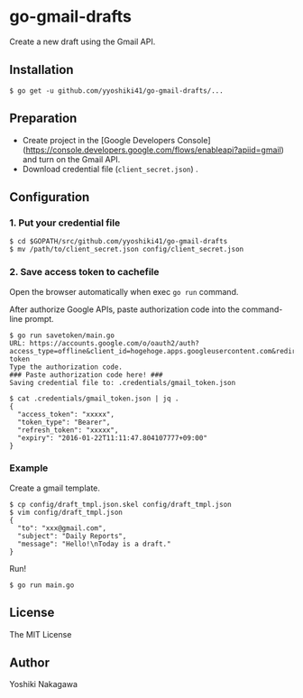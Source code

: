 # go-gmail-drafts

Create a new draft using the Gmail API.

## Installation

```shell
$ go get -u github.com/yyoshiki41/go-gmail-drafts/...
```

## Preparation
- Create project in the [Google Developers Console] (https://console.developers.google.com/flows/enableapi?apiid=gmail) and turn on the Gmail API.
- Download credential file (`client_secret.json`) .

## Configuration
### 1. Put your credential file

```shell
$ cd $GOPATH/src/github.com/yyoshiki41/go-gmail-drafts
$ mv /path/to/client_secret.json config/client_secret.json
```

### 2. Save access token to cachefile

Open the browser automatically when exec `go run` command.

After authorize Google APIs, paste authorization code into the command-line prompt.

```shell
$ go run savetoken/main.go
URL: https://accounts.google.com/o/oauth2/auth?access_type=offline&client_id=hogehoge.apps.googleusercontent.com&redirect_uri=urn%3Aietf%3Awg%3Aoauth%3A2.0%3Aoob&response_type=code&scope=https%3A%2F%2Fwww.googleapis.com%2Fauth%2Fgmail.compose+https%3A%2F%2Fwww.googleapis.com%2Fauth%2Fgmail.modify&state=state-token
Type the authorization code.
### Paste authorization code here! ###
Saving credential file to: .credentials/gmail_token.json

$ cat .credentials/gmail_token.json | jq .
{
  "access_token": "xxxxx",
  "token_type": "Bearer",
  "refresh_token": "xxxxx",
  "expiry": "2016-01-22T11:11:47.804107777+09:00"
}
```

### Example

Create a gmail template.

```shell
$ cp config/draft_tmpl.json.skel config/draft_tmpl.json
$ vim config/draft_tmpl.json
{
  "to": "xxx@gmail.com",
  "subject": "Daily Reports",
  "message": "Hello!\nToday is a draft."
}
```

Run!

```shell
$ go run main.go
```

## License 
The MIT License

## Author
Yoshiki Nakagawa
